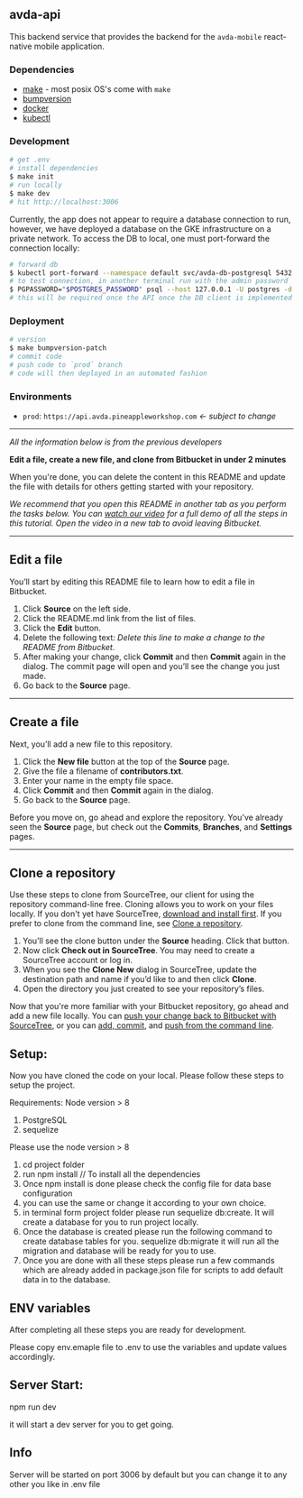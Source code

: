 ## avda-api

This backend service that provides the backend for the `avda-mobile` react-native mobile application.

### Dependencies

- [make]() - most posix OS's come with `make`
- [bumpversion](https://pypi.org/project/bumpversion/)
- [docker](https://docs.docker.com/desktop/)
- [kubectl](https://kubernetes.io/docs/tasks/tools/install-kubectl/)

### Development

```bash
# get .env
# install dependencies
$ make init
# run locally
$ make dev
# hit http://localhost:3006
```

Currently, the app does not appear to require a database connection to run, however, we have deployed
a database on the GKE infrastructure on a private network. To access the DB to local, one must port-forward
the connection locally:

```bash
# forward db
$ kubectl port-forward --namespace default svc/avda-db-postgresql 5432:5432
# to test connection, in another terminal run with the admin password
$ PGPASSWORD="$POSTGRES_PASSWORD" psql --host 127.0.0.1 -U postgres -d postgres -p 5432
# this will be required once the API once the DB client is implemented
```

### Deployment

```bash
# version
$ make bumpversion-patch
# commit code
# push code to `prod` branch
# code will then deployed in an automated fashion
```

### Environments

- `prod`: `https://api.avda.pineappleworkshop.com` _<- subject to change_

---

_All the information below is from the previous developers_

**Edit a file, create a new file, and clone from Bitbucket in under 2 minutes**

When you're done, you can delete the content in this README and update the file with details for others getting started with your repository.

*We recommend that you open this README in another tab as you perform the tasks below. You can [watch our video](https://youtu.be/0ocf7u76WSo) for a full demo of all the steps in this tutorial. Open the video in a new tab to avoid leaving Bitbucket.*

---

## Edit a file

You’ll start by editing this README file to learn how to edit a file in Bitbucket.

1. Click **Source** on the left side.
2. Click the README.md link from the list of files.
3. Click the **Edit** button.
4. Delete the following text: *Delete this line to make a change to the README from Bitbucket.*
5. After making your change, click **Commit** and then **Commit** again in the dialog. The commit page will open and you’ll see the change you just made.
6. Go back to the **Source** page.

---

## Create a file

Next, you’ll add a new file to this repository.

1. Click the **New file** button at the top of the **Source** page.
2. Give the file a filename of **contributors.txt**.
3. Enter your name in the empty file space.
4. Click **Commit** and then **Commit** again in the dialog.
5. Go back to the **Source** page.

Before you move on, go ahead and explore the repository. You've already seen the **Source** page, but check out the **Commits**, **Branches**, and **Settings** pages.

---

## Clone a repository

Use these steps to clone from SourceTree, our client for using the repository command-line free. Cloning allows you to work on your files locally. If you don't yet have SourceTree, [download and install first](https://www.sourcetreeapp.com/). If you prefer to clone from the command line, see [Clone a repository](https://confluence.atlassian.com/x/4whODQ).

1. You’ll see the clone button under the **Source** heading. Click that button.
2. Now click **Check out in SourceTree**. You may need to create a SourceTree account or log in.
3. When you see the **Clone New** dialog in SourceTree, update the destination path and name if you’d like to and then click **Clone**.
4. Open the directory you just created to see your repository’s files.

Now that you're more familiar with your Bitbucket repository, go ahead and add a new file locally. You can [push your change back to Bitbucket with SourceTree](https://confluence.atlassian.com/x/iqyBMg), or you can [add, commit,](https://confluence.atlassian.com/x/8QhODQ) and [push from the command line](https://confluence.atlassian.com/x/NQ0zDQ).

## Setup:

Now you have cloned the code on your local. Please follow these steps to setup the project.

Requirements: 
Node version > 8
1. PostgreSQL
2. sequelize


Please use the node version > 8
1. cd project folder
2. run npm install // To install all the dependencies
3. Once npm install is done please check the config file for data base configuration
4. you can use the same or change it according to your own choice.
5. in terminal form project folder please run sequelize db:create. It will create a database for you to run project locally.
6. Once the database is created please run the following command to create database tables for you. sequelize db:migrate
it will run all the migration and database will be ready for you to use.
7. Once you are done with all these steps please run a few commands which are already added in package.json file for scripts to add default data in to the database.

## ENV variables
After completing all these steps you are ready for development.

Please copy env.emaple file to .env to use the variables and update values accordingly.

## Server Start:

npm run dev

it will start a dev server for you to get going.

## Info

Server will be started on port 3006 by default but you can change it to any other you like in .env file